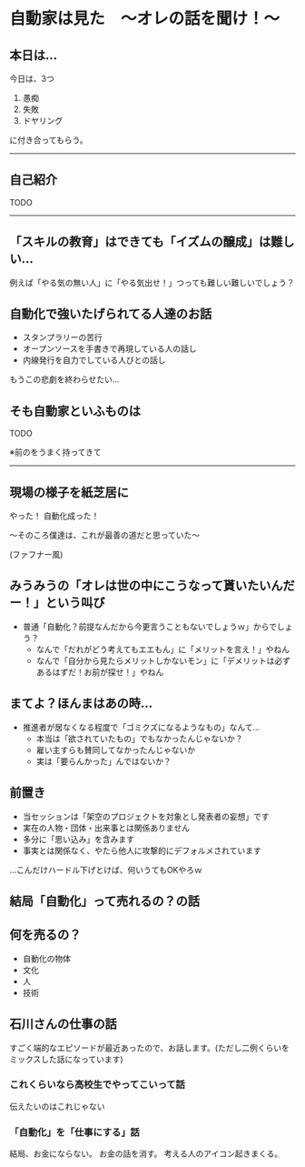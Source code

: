 # 自動家は見た　～オレの話を聞け！～

## 本日は…

今日は、3つ

1. 愚痴
0. 失敗
0. ドヤリング

に付き合ってもらう。

---

## 自己紹介

TODO

---

## 「スキルの教育」はできても「イズムの醸成」は難しい…

例えば「やる気の無い人」に「やる気出せ！」つっても難しい難しいでしょう？

## 自動化で強いたげられてる人達のお話

+ スタンプラリーの苦行
+ オープンソースを手書きで再現している人の話し
+ 内線発行を自力でしている人びとの話し

もうこの悲劇を終わらせたい…

## そも自動家といふものは

TODO

※前のをうまく持ってきて

---

## 現場の様子を紙芝居に

やった！ 自動化成った！

〜そのころ僕達は、これが最善の道だと思っていた〜

(ファフナー風)

##  みうみうの「オレは世の中にこうなって貰いたいんだー！」という叫び

+ 普通「自動化？前提なんだから今更言うこともないでしょうｗ」からでしょう？
    + なんで「だれがどう考えてもエエもん」に「メリットを言え！」やねん
    + なんで「自分から見たらメリットしかないモン」に「デメリットは必ずあるはずだ！お前が探せ！」やねん

## まてよ？ほんまはあの時…

+ 推進者が居なくなる程度で「ゴミクズになるようなもの」なんて…
    + 本当は「欲されていたもの」でもなかったんじゃないか？
    + 雇い主すらも賛同してなかったんじゃないか
    + 実は「要らんかった」んではないか？

## 前置き

  + 当セッションは「架空のプロジェクトを対象とし発表者の妄想」です
  + 実在の人物・団体・出来事とは関係ありません
  + 多分に「思い込み」を含みます
  + 事実とは関係なく、やたら他人に攻撃的にデフォルメされています


…こんだけハードル下げとけば、何いうてもOKやろｗ

## 結局「自動化」って売れるの？の話

## 何を売るの？

+ 自動化の物体
+ 文化
+ 人
+ 技術


## 石川さんの仕事の話

すごく端的なエピソードが最近あったので、お話します。(ただし二例くらいをミックスした話になっています)

### これくらいなら高校生でやってこいって話

伝えたいのはこれじゃない

### 「自動化」を「仕事にする」話

結局、お金にならない。
お金の話を消す。
考える人のアイコン起きまくる。

